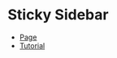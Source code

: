 <h1>Sticky Sidebar</h1>

- [Page](https://mikroffarad.github.io/workbench/tutorialProjects/ione-digital/sticky-sidebar/)
- [Tutorial](https://youtu.be/moYQWW3DNUo?si=oS-2Or4MTPhKWf8C)
